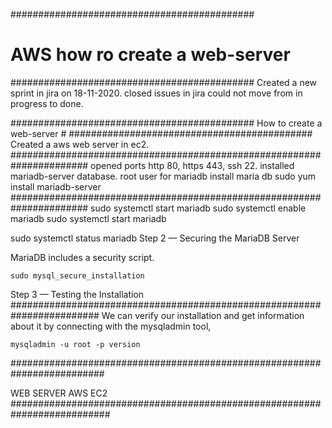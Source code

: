 ############################################
#  AWS how ro create a web-server          #
############################################
Created a new sprint in jira on 18-11-2020.
closed issues in jira could not move from in progress to done.

############################################
How to create a web-server                 # 
############################################
Created a aws web server in ec2.
######################################################################
opened ports http 80, https 443, ssh 22.
installed mariadb-server database.
root user for mariadb 
install maria db
sudo yum install mariadb-server
######################################################################
sudo systemctl start mariadb
sudo systemctl enable mariadb
sudo systemctl start mariadb

sudo systemctl status mariadb
Step 2 — Securing the MariaDB Server

MariaDB includes a security script.

    sudo mysql_secure_installation
Step 3 — Testing the Installation
########################################################################
We can verify our installation and get information about it by connecting with the mysqladmin tool,


    mysqladmin -u root -p version
#########################################################################

WEB SERVER AWS EC2
##########################################################################
